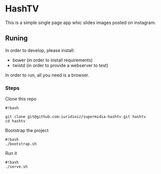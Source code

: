 # HashTV #

This is a simple single page app whic slides images posted on instagram.

## Runing ##

In order to develop, please install:
* bower (in order to install requirements)
* twistd (in order to provide a webserver to test)

In order to run, all you need is a browser.

### Steps ###

Clone this repo

```
#!bash

git clone git@github.com:iuridiniz/supermidia-hashtv.git hashtv
cd hashtv
```

Bootstrap the project

```
#!bash
./bootstrap.sh
```

Run it
```
#!bash
./serve.sh
```